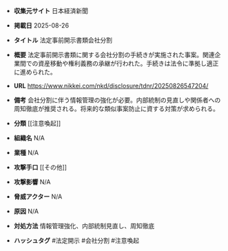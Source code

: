 - **収集元サイト**
日本経済新聞

- **掲載日**
2025-08-26

- **タイトル**
法定事前開示書類会社分割

- **概要**
法定事前開示書類に関する会社分割の手続きが実施された事案。関連企業間での資産移動や権利義務の承継が行われた。手続きは法令に準拠し適正に進められた。

- **URL**
https://www.nikkei.com/nkd/disclosure/tdnr/20250826547204/

- **備考**
会社分割に伴う情報管理の強化が必要。内部統制の見直しや関係者への周知徹底が推奨される。将来的な類似事案防止に資する対策が求められる。

- **分類**
[[注意喚起]]

- **組織名**
N/A

- **業種**
N/A

- **攻撃手口**
[[その他]]

- **攻撃影響**
N/A

- **脅威アクター**
N/A

- **原因**
N/A

- **対処方法**
情報管理強化、内部統制見直し、周知徹底

- **ハッシュタグ**
#法定開示 #会社分割 #注意喚起
